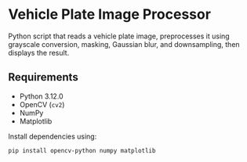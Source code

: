 # Vehicle Plate Image Processor

Python script that reads a vehicle plate image, preprocesses it using grayscale conversion, masking, Gaussian blur, and downsampling, then displays the result.

## Requirements

- Python 3.12.0  
- OpenCV (`cv2`)  
- NumPy  
- Matplotlib  

Install dependencies using:

```bash
pip install opencv-python numpy matplotlib
